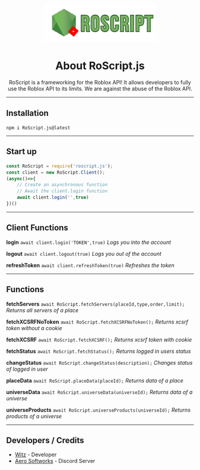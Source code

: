 <h1 align="center">
    <img src="https://raw.githubusercontent.com/E-Witz/RoScript.js/main/Images/Untitled%20(3).png"></img>
</h1>

<h1 align="center">About RoScript.js</h1>
<p align="center">RoScript is a frameworking for the Roblox API! It allows developers to fully use the Roblox API to its limits. We are against the abuse of the Roblox API.</p>

---

## Installation

`npm i RoScript.js@latest`

---

## Start up

```js
const RoScript = require('roscript.js');
const client = new RoScript.Client();
(async()=>{
    // Create an asynchronous function
    // Await the client.login function
    await client.login('',true)
})()
```
---

## Client Functions
**login**
`await client.login('TOKEN',true)`
_Logs you into the account_

**logout**
`await client.logout(true)`
_Logs you out of the account_

**refreshToken**
`await client.refreshToken(true)`
_Refreshes the token_

---

## Functions
**fetchServers**
`await RoScript.fetchServers(placeId,type,order,limit);`
_Returns all servers of a place_

**fetchXCSRFNoToken**
`await RoScript.fetchXCSRFNoToken();`
_Returns xcsrf token without a cookie_

**fetchXCSRF**
`await RoScript.fetchXCSRF();`
_Returns xcsrf token with cookie_

**fetchStatus**
`await RoScript.fetchStatus();`
_Returns logged in users status_

**changeStatus**
`await RoScript.changeStatus(description);`
_Changes status of logged in user_

**placeData**
`await RoScript.placeData(placeId);`
_Returns data of a place_

**universeData**
`await RoScript.universeData(universeId);`
_Returns data of a universe_

**universeProducts**
`await RoScript.universeProducts(universeId);`
_Returns products of a universe_

---

## Developers / Credits
* [Witz](https://github.com/WitzyBlitz) - Developer
* [Aero Softworks](https://discord.com/invite/HdPtp4rEHR) - Discord Server

